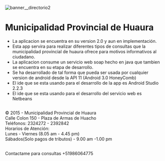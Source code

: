 ![banner__directorio2](https://cloud.githubusercontent.com/assets/21972563/24574131/b0b062a8-1653-11e7-8ee1-333ae346b5b3.jpg)
 # Municipalidad Provincial de Huaura
* La aplicacion se encuentra en su version 2.0 y aun en implementación.
 * Esta app servira para realizar diferentes tipos de consultas que la municipalidad provincial de huaura ofrece para motivos informativos al ciudadano.
 * La aplicacion consume un servicio web soap hecho en java que tambien se encuentra en su etapa de desarrollo.
 * Se ha desarrollado de tal forma que pueda ser usada por cualquier version de android desde la API 11 (Android 3.0 HoneyComb)
 * El ide que se esta usando para el desarrollo de la app es Android Studio 2.2.3 
 * El ide que se esta usando para el desarrollo del servicio web es Netbeans
 
 ##
 © 2015 - Municipalidad Provincial de Huaura  
 Calle Colon 150 - Plaza de Armas de Huacho  
 Teléfonos: 2324272 - 2392842  
 Horarios de Atención:   
 Lunes - Viernes (8.05 am - 4.45 pm)   
Sábados(Solo pagos de tributos) - 9.00 am -1.00 pm  

##
Contactame para consultas +51986064775
 
 

